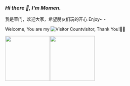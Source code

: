 ### _Hi there 👋, I'm Momen._

我是茉门，欢迎大家，希望朋友们玩的开心 Enjoy~ -




Welcome, You are my ![Visitor Count](https://profile-counter.glitch.me/MomenDomain/count.svg)visitor, Thank You!🎉🎉










<span><img src="https://github-readme-stats.vercel.app/api/top-langs/?username=MomenDomain&layout=compact" height=145/></span><span><img src="https://github-readme-stats.vercel.app/api?username=MomenDomain&count_private=true&show_icons=true" height=145/></span>




<!--
**MomenDomain/MomenDomain** is a ✨ _special_ ✨ repository because its `README.md` (this file) appears on your GitHub profile.

Here are some ideas to get you started:

- 🔭 I’m currently working on ...
- 🌱 I’m currently learning ...
- 👯 I’m looking to collaborate on ...
- 🤔 I’m looking for help with ...
- 💬 Ask me about ...
- 📫 How to reach me: ...
- 😄 Pronouns: ...
- ⚡ Fun fact: ...
-->
